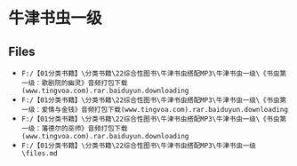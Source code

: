 # 牛津书虫一级

## Files

- `F:/【01分类书籍】\分类书籍\22综合性图书\牛津书虫搭配MP3\牛津书虫一级\《书虫第一级：歌剧院的幽灵》音频打包下载(www.tingvoa.com).rar.baiduyun.downloading`
- `F:/【01分类书籍】\分类书籍\22综合性图书\牛津书虫搭配MP3\牛津书虫一级\《书虫第一级：爱情与金钱》音频打包下载(www.tingvoa.com).rar.baiduyun.downloading`
- `F:/【01分类书籍】\分类书籍\22综合性图书\牛津书虫搭配MP3\牛津书虫一级\《书虫第一级：藩德尔的巫师》音频打包下载(www.tingvoa.com).rar.baiduyun.downloading`
- `F:/【01分类书籍】\分类书籍\22综合性图书\牛津书虫搭配MP3\牛津书虫一级\files.md`
